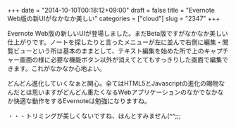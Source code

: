 +++
date = "2014-10-10T00:18:12+09:00"
draft = false
title = "Evernote Web版の新UIがなかなか美しい"
categories = ["cloud"]
slug = "2347"
+++

Evernote Web版の新しいUIが登場しました。まだBeta版ですがなかなか美しい仕上がりです。ノートを探したりと言ったメニューが左に並んで右側に編集・閲覧ビューという所は基本のままとして、テキスト編集を始めた所で上のキャプチャー画面の様に必要な機能ボタン以外が消えてとてもすっきりした画面で編集できます。これがなかなか心地よい。

どんどん進化していくなぁと関心。全てはHTML5とJavascriptの進化の賜物なんだとは思いますがどんどん重たくなるWebアプリケーションのなかでなかなか快適な動作をするEvernoteは勉強になりますね。

・・・トリミングが美しくないですね、ほんとすみません(^^;;;

